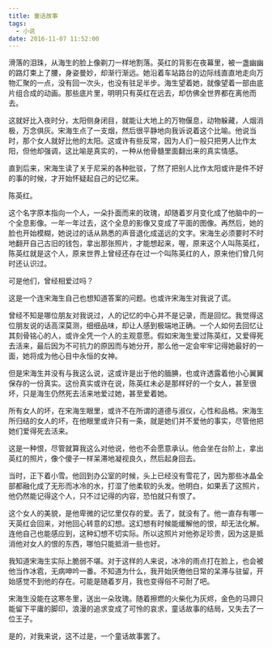 ```yaml
---
title: 童话故事
tags:
  - 小说
date: 2016-11-07 11:52:00
---
```

滑落的泪珠，从海生的脸上像剃刀一样地割落。英红的背影在夜幕里，被一盏幽幽的路灯束上了腰，身姿曼妙，却渐行渐远。她沿着车站路台的边际线直直地走向万物汇聚的一点，没有回一次头，也没有驻足半步。海生望着她，就像望着一部由底片组合成的动画。那些底片里，明明只有英红在远去，却仿佛全世界都在离他而去。

<!-- more -->
这就好比入夜时分，太阳侧身闭目，就能让大地上的万物偃息，动物躲藏，人烟消极，万念俱灰。宋海生点了一支烟，然后很平静地向我诉说着这个比喻。他说当时，那个女人就好比他的太阳。这或许有些反常，因为人们一般只把男人比作太阳，但他却强调，这比喻是真实的，一种从他骨髓里面翻出来的真实情感。

直到后来，宋海生读了关于尼采的各种批驳，了然了把别人比作太阳或许是件不好的事的时候，才开始怀疑起自己的记忆来。

陈英红。

这个名字原本指向一个人，一朵扑面而来的玫瑰，却随着岁月变化成了他脑中的一个全息影像。一年一年过去，这个全息的影像又变成了平面的图像。再然后，她的脸也开始模糊，她说过的话从熟悉的声音退化成遥远的文字。宋海生必须要时不时地翻开自己古旧的钱包，拿出那张照片，才能想起来，喔，原来这个人叫陈英红，陈英红就是这个人，原来世界上曾经还存在过一个叫陈英红的人，原来他们曾几何时还认识过。

可是他们，曾经相爱过吗？

这是一个连宋海生自己也想知道答案的问题。也或许宋海生对我说了谎。

曾经不知是哪位朋友对我说过，人的记忆的中心并不是记录，而是回忆。我觉得这位朋友说的话高深莫测，细细品味，却让人感到极端地正确。一个人如何去回忆让其刻骨铭心的人，或许全凭一个人的主观意愿。假如宋海生爱过陈英红，又爱得死去活来，最后因为不可抗力的原因而与她分开，那么他一定会牢牢记得她最好的一面，她将成为他心目中永恒的女神。

但是宋海生并没有与我这么说，这或许是出于他的腼腆，也或许透露着他小心翼翼保存的一份真实。这份真实或许在说，陈英红未必是那样好的一个女人，甚至很坏，只是海生仍然死去活来地爱过她，甚至爱着她。

所有女人的坏，在宋海生眼里，或许不在所谓的道德与淑仪，心性和品格。宋海生所归结的女人的坏，在他眼里或许只有一条，就是她们并不爱他的事实，尽管他把她们爱得死去活来。

这是一种恨，尽管就算我这么对他说，他也不会愿意承认。他会坐在台阶上，拿出英红的照片，像个傻子一样呆滞地凝视良久，然后起身回去。

当时，正下着小雪。他回到办公室的时候，头上已经没有雪花了，因为那些冰晶全部都融化成了无形而冰冷的水，打湿了他柔软的头发。他明白，如果丢了这照片，他仍然能记得这个人，只不过记得的内容，恐怕就只有恨了。

这个女人的美貌，是他卑微的记忆里仅存的爱。丢了，就没有了。他一直存有哪一天英红会回来，对他回心转意的幻想。这幻想有时候能缓解他的恨，却无法化解。连他自己也能感应到，这种幻想不切实际。所以这照片对他弥足珍贵，因为这是抵消他对女人的恨的东西，哪怕只能抵消一些也好。

我知道宋海生实际上脆弱不堪。对于这样的人来说，冰冷的雨点打在脸上，也会被他当作冰雹，无病呻吟一番。不知道为什么，我开始厌倦他日常的呆滞与驻留，开始感觉不到他的存在。可能是随着岁月，我也变得俗不可耐了吧。

宋海生没能在这寒冬里，送出一朵玫瑰。随着擦燃的火柴化为灰烬，金色的马蹄只能留下平庸的脚印，浪漫的追求变成了可怜的哀求，童话故事的结局，又失去了一位王子。

是的，对我来说，这不过是，一个童话故事罢了。
